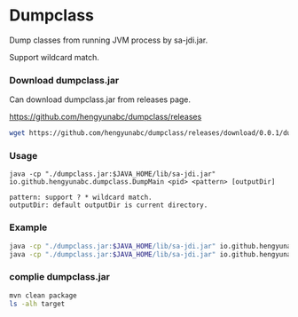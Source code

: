 # Dumpclass
Dump classes from running JVM process by sa-jdi.jar.

Support wildcard match.


### Download dumpclass.jar

Can download dumpclass.jar from releases page.

https://github.com/hengyunabc/dumpclass/releases

```bash
wget https://github.com/hengyunabc/dumpclass/releases/download/0.0.1/dumpclass.jar
```

### Usage

```
java -cp "./dumpclass.jar:$JAVA_HOME/lib/sa-jdi.jar" io.github.hengyunabc.dumpclass.DumpMain <pid> <pattern> [outputDir]

pattern: support ? * wildcard match.
outputDir: default outputDir is current directory.
```

### Example

```bash
java -cp "./dumpclass.jar:$JAVA_HOME/lib/sa-jdi.jar" io.github.hengyunabc.dumpclass.DumpMain 4345 *StringUtils
java -cp "./dumpclass.jar:$JAVA_HOME/lib/sa-jdi.jar" io.github.hengyunabc.dumpclass.DumpMain 4345 *StringUtils /tmp
```
 
### complie dumpclass.jar
 
```bash
mvn clean package
ls -alh target
```
